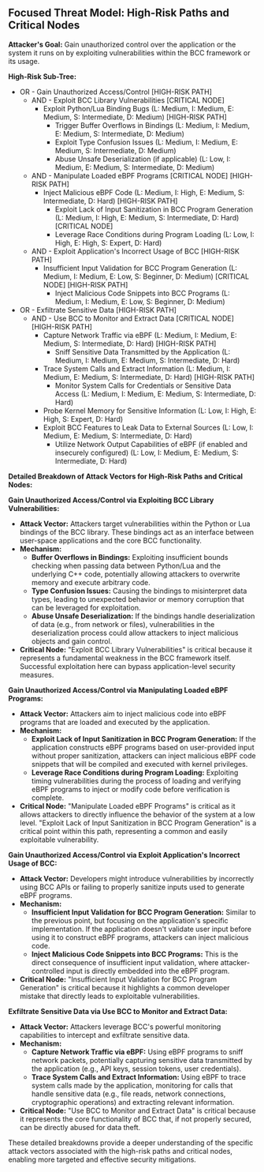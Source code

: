 ## Focused Threat Model: High-Risk Paths and Critical Nodes

**Attacker's Goal:** Gain unauthorized control over the application or the system it runs on by exploiting vulnerabilities within the BCC framework or its usage.

**High-Risk Sub-Tree:**

*   OR - Gain Unauthorized Access/Control [HIGH-RISK PATH]
    *   AND - Exploit BCC Library Vulnerabilities [CRITICAL NODE]
        *   Exploit Python/Lua Binding Bugs (L: Medium, I: Medium, E: Medium, S: Intermediate, D: Medium) [HIGH-RISK PATH]
            *   Trigger Buffer Overflows in Bindings (L: Medium, I: Medium, E: Medium, S: Intermediate, D: Medium)
            *   Exploit Type Confusion Issues (L: Medium, I: Medium, E: Medium, S: Intermediate, D: Medium)
            *   Abuse Unsafe Deserialization (if applicable) (L: Low, I: Medium, E: Medium, S: Intermediate, D: Medium)
    *   AND - Manipulate Loaded eBPF Programs [CRITICAL NODE] [HIGH-RISK PATH]
        *   Inject Malicious eBPF Code (L: Medium, I: High, E: Medium, S: Intermediate, D: Hard) [HIGH-RISK PATH]
            *   Exploit Lack of Input Sanitization in BCC Program Generation (L: Medium, I: High, E: Medium, S: Intermediate, D: Hard) [CRITICAL NODE]
            *   Leverage Race Conditions during Program Loading (L: Low, I: High, E: High, S: Expert, D: Hard)
    *   AND - Exploit Application's Incorrect Usage of BCC [HIGH-RISK PATH]
        *   Insufficient Input Validation for BCC Program Generation (L: Medium, I: Medium, E: Low, S: Beginner, D: Medium) [CRITICAL NODE] [HIGH-RISK PATH]
            *   Inject Malicious Code Snippets into BCC Programs (L: Medium, I: Medium, E: Low, S: Beginner, D: Medium)
*   OR - Exfiltrate Sensitive Data [HIGH-RISK PATH]
    *   AND - Use BCC to Monitor and Extract Data [CRITICAL NODE] [HIGH-RISK PATH]
        *   Capture Network Traffic via eBPF (L: Medium, I: Medium, E: Medium, S: Intermediate, D: Hard) [HIGH-RISK PATH]
            *   Sniff Sensitive Data Transmitted by the Application (L: Medium, I: Medium, E: Medium, S: Intermediate, D: Hard)
        *   Trace System Calls and Extract Information (L: Medium, I: Medium, E: Medium, S: Intermediate, D: Hard) [HIGH-RISK PATH]
            *   Monitor System Calls for Credentials or Sensitive Data Access (L: Medium, I: Medium, E: Medium, S: Intermediate, D: Hard)
        *   Probe Kernel Memory for Sensitive Information (L: Low, I: High, E: High, S: Expert, D: Hard)
        *   Exploit BCC Features to Leak Data to External Sources (L: Low, I: Medium, E: Medium, S: Intermediate, D: Hard)
            *   Utilize Network Output Capabilities of eBPF (if enabled and insecurely configured) (L: Low, I: Medium, E: Medium, S: Intermediate, D: Hard)

**Detailed Breakdown of Attack Vectors for High-Risk Paths and Critical Nodes:**

**Gain Unauthorized Access/Control via Exploiting BCC Library Vulnerabilities:**

*   **Attack Vector:** Attackers target vulnerabilities within the Python or Lua bindings of the BCC library. These bindings act as an interface between user-space applications and the core BCC functionality.
*   **Mechanism:**
    *   **Buffer Overflows in Bindings:**  Exploiting insufficient bounds checking when passing data between Python/Lua and the underlying C++ code, potentially allowing attackers to overwrite memory and execute arbitrary code.
    *   **Type Confusion Issues:**  Causing the bindings to misinterpret data types, leading to unexpected behavior or memory corruption that can be leveraged for exploitation.
    *   **Abuse Unsafe Deserialization:** If the bindings handle deserialization of data (e.g., from network or files), vulnerabilities in the deserialization process could allow attackers to inject malicious objects and gain control.
*   **Critical Node:**  "Exploit BCC Library Vulnerabilities" is critical because it represents a fundamental weakness in the BCC framework itself. Successful exploitation here can bypass application-level security measures.

**Gain Unauthorized Access/Control via Manipulating Loaded eBPF Programs:**

*   **Attack Vector:** Attackers aim to inject malicious code into eBPF programs that are loaded and executed by the application.
*   **Mechanism:**
    *   **Exploit Lack of Input Sanitization in BCC Program Generation:** If the application constructs eBPF programs based on user-provided input without proper sanitization, attackers can inject malicious eBPF code snippets that will be compiled and executed with kernel privileges.
    *   **Leverage Race Conditions during Program Loading:**  Exploiting timing vulnerabilities during the process of loading and verifying eBPF programs to inject or modify code before verification is complete.
*   **Critical Node:** "Manipulate Loaded eBPF Programs" is critical as it allows attackers to directly influence the behavior of the system at a low level. "Exploit Lack of Input Sanitization in BCC Program Generation" is a critical point within this path, representing a common and easily exploitable vulnerability.

**Gain Unauthorized Access/Control via Exploit Application's Incorrect Usage of BCC:**

*   **Attack Vector:** Developers might introduce vulnerabilities by incorrectly using BCC APIs or failing to properly sanitize inputs used to generate eBPF programs.
*   **Mechanism:**
    *   **Insufficient Input Validation for BCC Program Generation:**  Similar to the previous point, but focusing on the application's specific implementation. If the application doesn't validate user input before using it to construct eBPF programs, attackers can inject malicious code.
    *   **Inject Malicious Code Snippets into BCC Programs:** This is the direct consequence of insufficient input validation, where attacker-controlled input is directly embedded into the eBPF program.
*   **Critical Node:** "Insufficient Input Validation for BCC Program Generation" is critical because it highlights a common developer mistake that directly leads to exploitable vulnerabilities.

**Exfiltrate Sensitive Data via Use BCC to Monitor and Extract Data:**

*   **Attack Vector:** Attackers leverage BCC's powerful monitoring capabilities to intercept and exfiltrate sensitive data.
*   **Mechanism:**
    *   **Capture Network Traffic via eBPF:** Using eBPF programs to sniff network packets, potentially capturing sensitive data transmitted by the application (e.g., API keys, session tokens, user credentials).
    *   **Trace System Calls and Extract Information:**  Using eBPF to trace system calls made by the application, monitoring for calls that handle sensitive data (e.g., file reads, network connections, cryptographic operations) and extracting relevant information.
*   **Critical Node:** "Use BCC to Monitor and Extract Data" is critical because it represents the core functionality of BCC that, if not properly secured, can be directly abused for data theft.

These detailed breakdowns provide a deeper understanding of the specific attack vectors associated with the high-risk paths and critical nodes, enabling more targeted and effective security mitigations.
